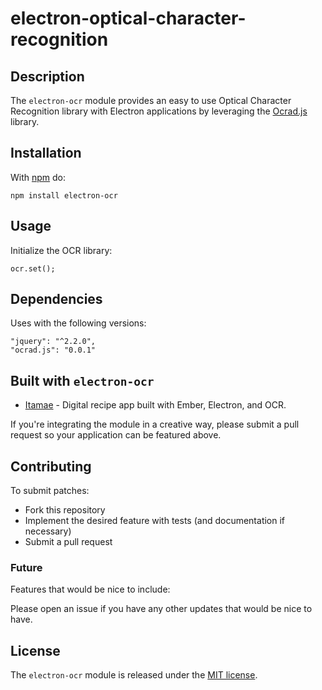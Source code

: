 # electron-optical-character-recognition

## Description

The `electron-ocr` module provides an easy to use Optical Character Recognition library with Electron applications by leveraging the [Ocrad.js](https://github.com/antimatter15/ocrad.js/) library.

## Installation

With [npm](https://www.npmjs.com/) do:

```
npm install electron-ocr
```

## Usage

Initialize the OCR library:

```
ocr.set();
```

## Dependencies

Uses with the following versions:

```
"jquery": "^2.2.0",
"ocrad.js": "0.0.1"
```

## Built with `electron-ocr`

* [Itamae](https://github.com/acareaga/itamae) - Digital recipe app built with Ember, Electron, and OCR.

If you're integrating the module in a creative way, please submit a pull request so your application can be featured above.

## Contributing

To submit patches:
* Fork this repository
* Implement the desired feature with tests (and documentation if necessary)
* Submit a pull request

### Future

Features that would be nice to include:

Please open an issue if you have any other updates that would be nice to have.


## License

The `electron-ocr` module is released under the [MIT license](https://opensource.org/licenses/MIT).
